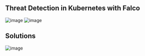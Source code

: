 ## Threat Detection in Kubernetes with Falco
![image](https://github.com/emirhandogandemir/Kubernetes-Notlar/assets/74687192/f037d2f0-28d3-4738-84ba-cb0170c7e175)
![image](https://github.com/emirhandogandemir/Kubernetes-Notlar/assets/74687192/0e216580-5844-4317-be16-193e8506286d)

## Solutions
![image](https://github.com/emirhandogandemir/Kubernetes-Notlar/assets/74687192/5ca430fd-c469-42f0-96dd-f3886cb35578)

